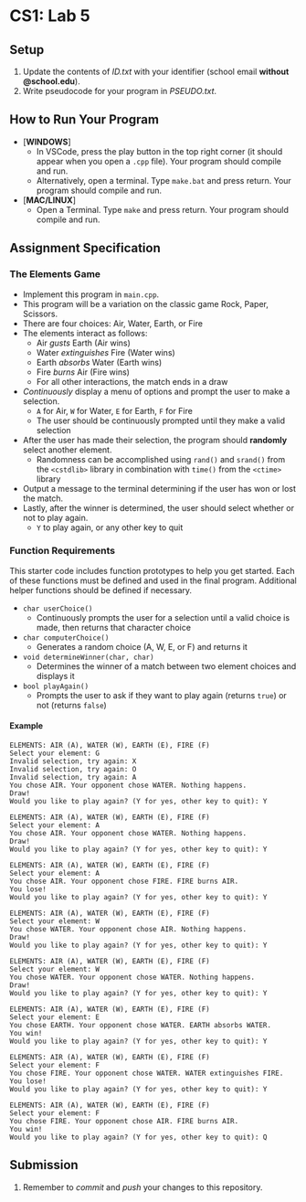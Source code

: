 # CS1: Lab 5

## Setup
1. Update the contents of *ID.txt* with your identifier (school email **without @school.edu**).
2. Write pseudocode for your program in *PSEUDO.txt*.

## How to Run Your Program
* [**WINDOWS**]
   - In VSCode, press the play button in the top right corner (it should appear when you open a `.cpp` file). Your program should compile and run.
   - Alternatively, open a terminal. Type `make.bat` and press return. Your program should compile and run.
* [**MAC/LINUX**]
   - Open a Terminal. Type `make` and press return. Your program should compile and run.

## Assignment Specification
### The Elements Game
* Implement this program in `main.cpp`.
* This program will be a variation on the classic game Rock, Paper, Scissors.
* There are four choices: Air, Water, Earth, or Fire
* The elements interact as follows:
   - Air *gusts* Earth (Air wins)
   - Water *extinguishes* Fire (Water wins)
   - Earth *absorbs* Water (Earth wins)
   - Fire *burns* Air (Fire wins)
   - For all other interactions, the match ends in a draw
* *Continuously* display a menu of options and prompt the user to make a selection.
   - `A` for Air, `W` for Water, `E` for Earth, `F` for Fire
   - The user should be continuously prompted until they make a valid selection
* After the user has made their selection, the program should **randomly** select another element.
   - Randomness can be accomplished using `rand()` and `srand()` from the `<cstdlib>` library in combination with `time()` from the `<ctime>` library
* Output a message to the terminal determining if the user has won or lost the match.
* Lastly, after the winner is determined, the user should select whether or not to play again.
   - `Y` to play again, or any other key to quit

### Function Requirements
This starter code includes function prototypes to help you get started. Each of these functions must be defined and used in the final program. Additional helper functions should be defined if necessary.
* `char userChoice()`
  - Continuously prompts the user for a selection until a valid choice is made, then returns that character choice
* `char computerChoice()`
  - Generates a random choice (A, W, E, or F) and returns it
* `void determineWinner(char, char)`
  - Determines the winner of a match between two element choices and displays it
* `bool playAgain()`
  - Prompts the user to ask if they want to play again (returns `true`) or not (returns `false`)

#### Example
```
ELEMENTS: AIR (A), WATER (W), EARTH (E), FIRE (F)
Select your element: G    
Invalid selection, try again: X
Invalid selection, try again: O
Invalid selection, try again: A
You chose AIR. Your opponent chose WATER. Nothing happens.
Draw!
Would you like to play again? (Y for yes, other key to quit): Y

ELEMENTS: AIR (A), WATER (W), EARTH (E), FIRE (F)
Select your element: A
You chose AIR. Your opponent chose WATER. Nothing happens.
Draw!
Would you like to play again? (Y for yes, other key to quit): Y

ELEMENTS: AIR (A), WATER (W), EARTH (E), FIRE (F)
Select your element: A
You chose AIR. Your opponent chose FIRE. FIRE burns AIR.
You lose!
Would you like to play again? (Y for yes, other key to quit): Y

ELEMENTS: AIR (A), WATER (W), EARTH (E), FIRE (F)
Select your element: W
You chose WATER. Your opponent chose AIR. Nothing happens.
Draw!
Would you like to play again? (Y for yes, other key to quit): Y

ELEMENTS: AIR (A), WATER (W), EARTH (E), FIRE (F)
Select your element: W
You chose WATER. Your opponent chose WATER. Nothing happens.
Draw!
Would you like to play again? (Y for yes, other key to quit): Y

ELEMENTS: AIR (A), WATER (W), EARTH (E), FIRE (F)
Select your element: E
You chose EARTH. Your opponent chose WATER. EARTH absorbs WATER.
You win!
Would you like to play again? (Y for yes, other key to quit): Y

ELEMENTS: AIR (A), WATER (W), EARTH (E), FIRE (F)
Select your element: F
You chose FIRE. Your opponent chose WATER. WATER extinguishes FIRE.
You lose!
Would you like to play again? (Y for yes, other key to quit): Y

ELEMENTS: AIR (A), WATER (W), EARTH (E), FIRE (F)
Select your element: F
You chose FIRE. Your opponent chose AIR. FIRE burns AIR.
You win!
Would you like to play again? (Y for yes, other key to quit): Q
```

## Submission
1. Remember to *commit* and *push* your changes to this repository.
